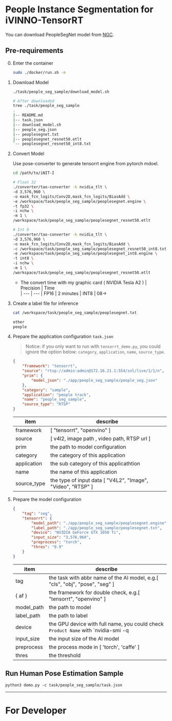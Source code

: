 # People Instance Segmentation for iVINNO-TensorRT
You can download PeopleSegNet model from [NGC](https://catalog.ngc.nvidia.com/orgs/nvidia/teams/tao/models/peoplesegnet/files).

## Pre-requirements
0. Enter the container
    ```bash
    sudo ./docker/run.sh -m
    ```
1. Download Model
    ```bash 
    ./task/people_seg_sample/download_model.sh

    # After downloaded
    tree ./task/people_seg_sample
    .
    |-- README.md
    |-- task.json
    |-- download_model.sh
    |-- people_seg.json
    |-- peoplesegnet.txt
    |-- peoplesegnet_resnet50.etlt
    `-- peoplesegnet_resnet50_int8.txt
    ```

2. Convert Model

    Use pose-converter to generate tensorrt engine from pytorch mdoel.
    ```bash
    cd /path/to/iNIT-I

    # Float 32
    ./converter/tao-converter -k nvidia_tlt \
    -d 3,576,960 \
    -o mask_fcn_logits/Conv2D,mask_fcn_logits/BiasAdd \
    -e /workspace/task/people_seg_sample/peoplesegnet.engine \
    -t fp32 \
    -i nchw \
    -m 1 \
    /workspace/task/people_seg_sample/peoplesegnet_resnet50.etlt

    # Int 8
    ./converter/tao-converter -k nvidia_tlt \
    -d 3,576,960 \
    -o mask_fcn_logits/Conv2D,mask_fcn_logits/BiasAdd \
    -c /workspace/task/people_seg_sample/peoplesegnet_resnet50_int8.txt \
    -e /workspace/task/people_seg_sample/peoplesegnet_int8.engine \
    -t int8 \
    -i nchw \
    -m 1 \
    /workspace/task/people_seg_sample/peoplesegnet_resnet50.etlt
    ```

    * The convert time with my graphic card ( NVIDIA Tesla A2 )
        |   Precision       |   Time   
        |   ---             |   ---
        |   FP16            |   2 minutes
        |   INT8            |   08->

3. Create a label file for inference
    ```bash
    cat /workspace/task/people_seg_sample/peoplesegnet.txt

    other
    people
    ```

4. Prepare the application configuration `task.json`
    
    > Notice: 
    > if you only want to run with `tensorrt_demo.py`, you could ignore the option below: `category`, `application`, `name`, `source_type`.

    ```json
    {
        "framework": "tensorrt",
        "source": "rtsp://admin:admin@172.16.21.1:554/snl/live/1/1/n",
        "prim": {
            "model_json": "./app/people_seg_sample/people_seg.json"
        },
        "category": "sample",
        "application": "people track",
        "name": "people_seg_sample",
        "source_type": "RTSP"
    }
    ```
    |   item        |   describe   
    |   ---         |   ----        
    |   framework   |   [ "tensorrt", "openvino" ]
    |   source  |   [ v4l2, image path , video path, RTSP url ]
    |   prim        |   the path to model configuration
    |   category    |   the category of this application
    |   application |   the sub category of this applicathtion
    |   name    |   the name of this application
    |   source_type  |   the type of input data [ "V4L2", "Image", "Video", "RTSP" ]

5. Prepare the model configuration
    ```json
    {
        "tag": "seg",
        "tensorrt": {
            "model_path": "./app/people_seg_sample/peoplesegnet.engine",
            "label_path": "./app/people_seg_sample/peoplesegnet.txt",
            "device": "NVIDIA GeForce GTX 1050 Ti",
            "input_size": "3,576,960",
            "preprocess": "torch",
            "thres": "0.9"
        }
    }
    ```
    |   item        |   describe   
    |   ---         |   ----        
    |   tag         |   the task with abbr name of the AI model, e.g.[ "cls", "obj", "pose", "seg" ]
    |   { af }      |   the framework for double check, e.g.[ "tensorrt", "openvino" ]
    |   model_path  |   the path to model
    |   label_path  |   the path to label
    |   device      |   the GPU device with full name, you could check `Product Name` with `nvidia-smi -q | less`
    |   input_size  |   the input size of the AI model
    |   preprocess  |   the process mode in [ 'torch', 'caffe' ]
    |   thres       |   the threshold


## Run Human Pose Estimation Sample

``` 
python3 demo.py -c task/people_seg_sample/task.json
```

---

# For Developer
